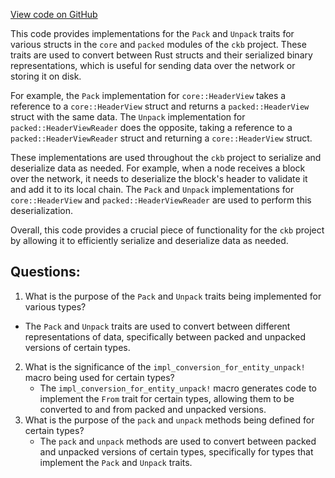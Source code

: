 [View code on GitHub](https://github.com/nervosnetwork/ckb/blob/develop/util/types/src/conversion/storage.rs)

This code provides implementations for the `Pack` and `Unpack` traits for various structs in the `core` and `packed` modules of the `ckb` project. These traits are used to convert between Rust structs and their serialized binary representations, which is useful for sending data over the network or storing it on disk.

For example, the `Pack` implementation for `core::HeaderView` takes a reference to a `core::HeaderView` struct and returns a `packed::HeaderView` struct with the same data. The `Unpack` implementation for `packed::HeaderViewReader` does the opposite, taking a reference to a `packed::HeaderViewReader` struct and returning a `core::HeaderView` struct.

These implementations are used throughout the `ckb` project to serialize and deserialize data as needed. For example, when a node receives a block over the network, it needs to deserialize the block's header to validate it and add it to its local chain. The `Pack` and `Unpack` implementations for `core::HeaderView` and `packed::HeaderViewReader` are used to perform this deserialization.

Overall, this code provides a crucial piece of functionality for the `ckb` project by allowing it to efficiently serialize and deserialize data as needed.
## Questions:
 1. What is the purpose of the `Pack` and `Unpack` traits being implemented for various types?
   - The `Pack` and `Unpack` traits are used to convert between different representations of data, specifically between packed and unpacked versions of certain types.
2. What is the significance of the `impl_conversion_for_entity_unpack!` macro being used for certain types?
   - The `impl_conversion_for_entity_unpack!` macro generates code to implement the `From` trait for certain types, allowing them to be converted to and from packed and unpacked versions.
3. What is the purpose of the `pack` and `unpack` methods being defined for certain types?
   - The `pack` and `unpack` methods are used to convert between packed and unpacked versions of certain types, specifically for types that implement the `Pack` and `Unpack` traits.
